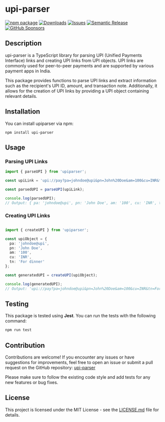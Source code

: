 # upi-parser
[![npm package][npm-img]][npm-url]
[![Downloads][downloads-img]][downloads-url]
[![Issues][issues-img]][issues-url]
[![Semantic Release][semantic-release-img]][semantic-release-url]
[![GitHub Sponsors](https://img.shields.io/github/sponsors/bupd)][sponsors-url]

## Description

upi-parser is a TypeScript library for parsing UPI (Unified Payments Interface) links and creating UPI links from UPI objects. UPI links are commonly used for peer-to-peer payments and are supported by various payment apps in India.

This package provides functions to parse UPI links and extract information such as the recipient's UPI ID, amount, and transaction note. Additionally, it allows for the creation of UPI links by providing a UPI object containing relevant details.

## Installation

You can install upiparser via npm:

```
npm install upi-parser
```

## Usage
### Parsing UPI Links
```typescript
import { parseUPI } from 'upiparser';

const upiLink = 'upi://pay?pa=johndoe@upi&pn=John%20Doe&am=100&cu=INR&tn=For%20dinner';

const parsedUPI = parseUPI(upiLink);

console.log(parsedUPI);
// Output: { pa: 'johndoe@upi', pn: 'John Doe', am: '100', cu: 'INR', tn: 'For dinner' }

```

### Creating UPI Links
```typescript

import { createUPI } from 'upiparser';

const upiObject = {
  pa: 'johndoe@upi',
  pn: 'John Doe',
  am: '100',
  cu: 'INR',
  tn: 'For dinner'
};

const generatedUPI = createUPI(upiObject);

console.log(generatedUPI);
// Output: 'upi://pay?pa=johndoe@upi&pn=John%20Doe&am=100&cu=INR&tn=For%20dinner'
```

## Testing
This package is tested using **Jest**. You can run the tests with the following command:

```bash
npm run test
```

## Contribution
Contributions are welcome! If you encounter any issues or have suggestions for improvements, feel free to open an issue or submit a pull request on the GitHub repository: [upi-parser](https://github.com/bupd/upi-parser)

Please make sure to follow the existing code style and add tests for any new features or bug fixes.

## License
This project is licensed under the MIT License - see the [LICENSE.md](https://github.com/bupd/upi-parser/blob/main/LICENSE) file for details.

[downloads-img]:https://img.shields.io/npm/dt/upi-parser
[downloads-url]:https://www.npmtrends.com/upi-parser
[npm-img]:https://img.shields.io/npm/v/upi-parser
[npm-url]:https://www.npmjs.com/package/upi-parser
[issues-img]:https://img.shields.io/github/issues/bupd/upi-parser
[issues-url]:https://github.com/bupd/upi-parser/issues
[semantic-release-img]:https://img.shields.io/badge/%20%20%F0%9F%93%A6%F0%9F%9A%80-semantic--release-e10079.svg
[semantic-release-url]:https://github.com/bupd/upi-parser
[sponsors-url]:https://github.com/bupd/upi-parser/issues
